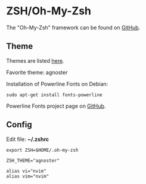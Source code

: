 # ZSH/Oh-My-Zsh

The "Oh-My-Zsh" framework can be found on [GitHub](https://github.com/robbyrussell/oh-my-zsh).

## Theme

Themes are listed [here](https://github.com/robbyrussell/oh-my-zsh/wiki/Themes).

Favorite theme: agnoster

Installation of Powerline Fonts on Debian:  
```
sudo apt-get install fonts-powerline
```
 
Powerline Fonts project page on [GitHub](https://github.com/powerline/fonts).

## Config

Edit file: **~/.zshrc**

```
export ZSH=$HOME/.oh-my-zsh

ZSH_THEME="agnoster"

alias vi="nvim"
alias vim="nvim"
```
